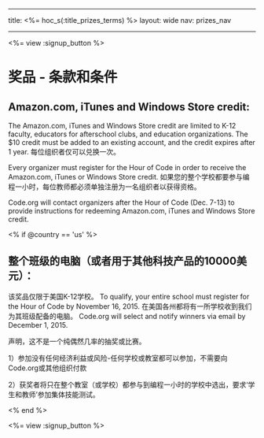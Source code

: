 * * *

title: <%= hoc_s(:title_prizes_terms) %> layout: wide nav: prizes_nav

* * *

<%= view :signup_button %>

# 奖品 - 条款和条件

## Amazon.com, iTunes and Windows Store credit:

The Amazon.com, iTunes and Windows Store credit are limited to K-12 faculty, educators for afterschool clubs, and education organizations. The $10 credit must be added to an existing account, and the credit expires after 1 year. 每位组织者仅可以兑换一次。

Every organizer must register for the Hour of Code in order to receive the Amazon.com, iTunes or Windows Store credit. 如果您的整个学校都要参与编程一小时，每位教师都必须单独注册为一名组织者以获得资格。

Code.org will contact organizers after the Hour of Code (Dec. 7-13) to provide instructions for redeeming Amazon.com, iTunes and Windows Store credit.

<% if @country == 'us' %>

## 整个班级的电脑（或者用于其他科技产品的10000美元）：

该奖品仅限于美国K-12学校。 To qualify, your entire school must register for the Hour of Code by November 16, 2015. 在美国各州都将有一所学校收到我们为其班级配备的电脑。 Code.org will select and notify winners via email by December 1, 2015.

声明，这不是一个纯偶然几率的抽奖或比赛。

1）参加没有任何经济利益或风险-任何学校或教室都可以参加，不需要向Code.org或其他组织付款

2）获奖者将只在整个教室（或学校）都参与到编程一小时的学校中选出，要求‘学生和教师’参加集体技能测试。

<% end %>

<%= view :signup_button %>